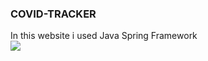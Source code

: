 ### COVID-TRACKER
In this website i used Java Spring Framework
<br>
<img src ="https://spring.io/images/spring-logo-9146a4d3298760c2e7e49595184e1975.svg">
